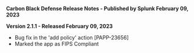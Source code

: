 **Carbon Black Defense Release Notes - Published by Splunk February 09, 2023**


**Version 2.1.1 - Released February 09, 2023**

* Bug fix in the 'add policy' action [PAPP-23656]
* Marked the app as FIPS Compliant